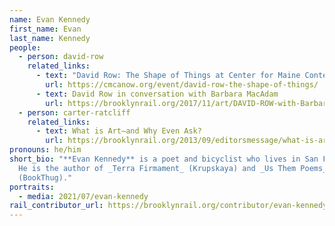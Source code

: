 ```yaml
---
name: Evan Kennedy
first_name: Evan
last_name: Kennedy
people:
  - person: david-row
    related_links:
      - text: "David Row: The Shape of Things at Center for Maine Contemporary Art"
        url: https://cmcanow.org/event/david-row-the-shape-of-things/
      - text: David Row in conversation with Barbara MacAdam
        url: https://brooklynrail.org/2017/11/art/DAVID-ROW-with-Barbara-MacAdam
  - person: carter-ratcliff
    related_links:
      - text: What is Art—and Why Even Ask?
        url: https://brooklynrail.org/2013/09/editorsmessage/what-is-artand-why-even-ask
pronouns: he/him
short_bio: "**Evan Kennedy** is a poet and bicyclist who lives in San Francisco.
  He is the author of _Terra Firmament_ (Krupskaya) and _Us Them Poems_
  (BookThug)."
portraits:
  - media: 2021/07/evan-kennedy
rail_contributor_url: https://brooklynrail.org/contributor/evan-kennedy
---
```

